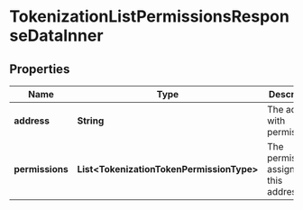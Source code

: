 

# TokenizationListPermissionsResponseDataInner


## Properties

| Name | Type | Description | Notes |
|------------ | ------------- | ------------- | -------------|
|**address** | **String** | The address with permissions. |  |
|**permissions** | **List&lt;TokenizationTokenPermissionType&gt;** | The permissions assigned to this address. |  |



